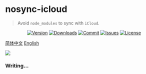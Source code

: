 # nosync-icloud

> Avoid `node_modules` to sync with `iCloud`.

<p align="center">
    <a href="https://www.npmjs.com/package/nosync-icloud"><img src="https://img.shields.io/npm/v/nosync-icloud.svg" alt="Version"></a>
    <a href="https://npmcharts.com/compare/nosync-icloud?minimal=true"><img src="https://img.shields.io/npm/dm/nosync-icloud.svg" alt="Downloads"></a>
    <a href="https://github.com/HaoChuan9421/nosync-icloud/commits/master"><img src="https://img.shields.io/github/last-commit/haochuan9421/nosync-icloud.svg" alt="Commit"></a>
    <a href="https://github.com/HaoChuan9421/nosync-icloud/issues"><img src="https://img.shields.io/github/issues-closed/haochuan9421/nosync-icloud.svg" alt="Issues"></a>
    <a href="https://www.npmjs.com/package/vue-ueditor-wrap"><img src="https://img.shields.io/npm/l/vue-ueditor-wrap.svg" alt="License"></a>
</p>

[简体中文](https://github.com/HaoChuan9421/nosync-icloud/blob/master/docs/README_zh.md) [English](https://github.com/HaoChuan9421/nosync-icloud/blob/master/docs/README_en.md)

<img src="https://github.com/HaoChuan9421/nosync-icloud/raw/master/assets/vs.png" />

### Writing...